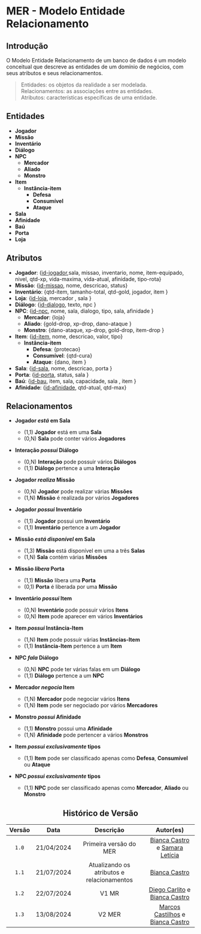 # MER - Modelo Entidade Relacionamento

## Introdução

O Modelo Entidade Relacionamento de um banco de dados é um modelo conceitual que descreve as entidades de um domínio de negócios, com seus atributos e seus relacionamentos.

> Entidades: os objetos da realidade a ser modelada.<br>
> Relacionamentos: as associações entre as entidades.<br>
> Atributos: características específicas de uma entidade.<br>

## Entidades

- **Jogador**
- **Missão**
- **Inventário**
- **Diálogo**
- **NPC**
    - **Mercador**
    - **Aliado**
    - **Monstro**
- **Item**
	- **Instância-item**
	     - **Defesa**
	     - **Consumível**
	     - **Ataque**
- **Sala**
- **Afinidade**
- **Baú**
- **Porta**
- **Loja**

## Atributos

- **Jogador**: {<ins>id-jogador</ins>,sala, missao, inventario, nome, item-equipado, nivel, qtd-xp, vida-maxima, vida-atual, afinidade, tipo-rota}
- **Missão**: {<ins>id-missao</ins>, nome, descricao, status}
- **Inventário**: {qtd-item, tamanho-total, qtd-gold, jogador, item }
- **Loja**: {<ins>id-loja</ins>, mercador , sala }
- **Diálogo**: {<ins>id-dialogo</ins>, texto, npc }
- **NPC**: {<ins>id-npc</ins>, nome, sala, dialogo, tipo, sala, afinidade }
    - **Mercador**: {loja}
    - **Aliado**: {gold-drop, xp-drop, dano-ataque }
    - **Monstro**: {dano-ataque, xp-drop, gold-drop, item-drop  }
- **Item**: {<ins>id-item</ins>, nome, descricao, valor, tipo}
	- **Instância-item**
	    - **Defesa**: {protecao}
	    - **Consumível**: {qtd-cura}
	    - **Ataque**: {dano, item }
- **Sala**: {<ins>id-sala</ins>, nome, descricao, porta }
- **Porta**: {<ins>id-porta</ins>, status, sala }
- **Baú**: {<ins>id-bau</ins>, item, sala, capacidade, sala , item }
- **Afinidade**: {<ins>id-afinidade</ins>, qtd-atual, qtd-max}

## Relacionamentos

- **Jogador _está_ em Sala**
  - (1,1) **Jogador** está em uma **Sala**
  - (0,N) **Sala** pode conter vários **Jogadores**

- **Interação _possui_ Diálogo**
  - (0,N) **Interação** pode possuir vários **Diálogos**
  - (1,1) **Diálogo** pertence a uma **Interação**

- **Jogador _realiza_ Missão**
  - (0,N) **Jogador** pode realizar várias **Missões**
  - (1,N) **Missão** é realizada por vários **Jogadores**

- **Jogador _possui_ Inventário**
  - (1,1) **Jogador** possui um **Inventário**
  - (1,1) **Inventário** pertence a um **Jogador**

- **Missão _está disponível_ em Sala**
  - (1,3) **Missão** está disponível em uma a três **Salas**
  - (1,N) **Sala** contém várias **Missões**

- **Missão _libera_ Porta**
  - (1,1) **Missão** libera uma **Porta**
  - (0,1) **Porta** é liberada por uma **Missão**

- **Inventário _possui_ Item**
  - (0,N) **Inventário** pode possuir vários **Itens**
  - (0,N) **Item** pode aparecer em vários **Inventários**

- **Item _possui_ Instância-Item**
  - (1,N) **Item** pode possuir várias **Instâncias-Item**
  - (1,1) **Instância-Item** pertence a um **Item**

- **NPC _fala_ Diálogo**
  - (0,N) **NPC** pode ter várias falas em um **Diálogo**
  - (1,1) **Diálogo** pertence a um **NPC**

- **Mercador _negocia_ Item**
  - (1,N) **Mercador** pode negociar vários **Itens**
  - (1,N) **Item** pode ser negociado por vários **Mercadores**

- **Monstro _possui_ Afinidade**
  - (1,1) **Monstro** possui uma **Afinidade**
  - (1,N) **Afinidade** pode pertencer a vários **Monstros**

- **Item _possui exclusivamente_ tipos**
  - (1,1) **Item** pode ser classificado apenas como **Defesa**, **Consumível** ou **Ataque**

- **NPC _possui exclusivamente_ tipos**
  - (1,1) **NPC** pode ser classificado apenas como **Mercador**, **Aliado** ou **Monstro**

<center>

## Histórico de Versão
| Versão | Data | Descrição | Autor(es) |
| :-: | :-: | :-: | :-: | 
| `1.0`  | 21/04/2024 | Primeira versão do MER | [Bianca Castro](https://github.com/BiancaPatrocinio7) e [Samara Letícia](https://github.com/samarawwleticia) |       
| `1.1`  | 21/07/2024 | Atualizando os atributos e relacionamentos | [Bianca Castro](https://github.com/BiancaPatrocinio7)  |                                                              
| `1.2`  | 22/07/2024 | V1 MR | [Diego Carlito](https://github.com/DiegoCarlito) e [Bianca Castro](https://github.com/BiancaPatrocinio7)|    
| `1.3` | 13/08/2024 | V2 MER | [Marcos Castilhos](https://github.com/Marcosatc147) e [Bianca Castro](https://github.com/BiancaPatrocinio7) |
</center>

